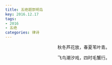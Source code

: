 ```yaml
---
title: 五绝题崇明岛
key: 2016.12.17
tags: 
- 2016
- 五绝
categories: 律诗
---
```


<p align="center">秋冬芦花放，春夏苇叶青。
</p>
<p align="center">飞鸟潮汐戏，四时毛蟹行。
</p>
